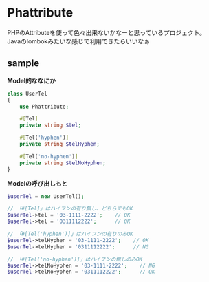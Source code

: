 # Phattribute
PHPのAttributeを使って色々出来ないかなーと思っているプロジェクト。  
Javaのlombokみたいな感じで利用できたらいいなぁ

## sample
**Model的ななにか**
```php
class UserTel
{
    use Phattribute;

    #[Tel]
    private string $tel;

    #[Tel('hyphen')]
    private string $telHyphen;

    #[Tel('no-hyphen')]
    private string $telNoHyphen;
}
```

**Modelの呼び出しもと**

```php
$userTel = new UserTel();

// 「#[Tel]」はハイフンの有り無し、どちらでもOK
$userTel->tel = '03-1111-2222';    // OK
$userTel->tel = '0311112222';      // OK

// 「#[Tel('hyphen')]」はハイフンの有りのみOK
$userTel->telHyphen = '03-1111-2222';    // OK
$userTel->telHyphen = '0311112222';      // NG

// 「#[Tel('no-hyphen')]」はハイフンの無しのみOK
$userTel->telNoHyphen = '03-1111-2222';    // NG
$userTel->telNoHyphen = '0311112222';      // OK
```
